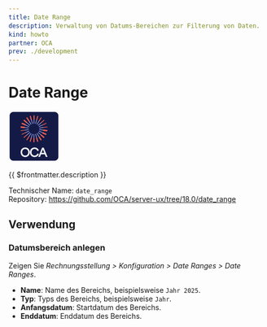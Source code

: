 ```yaml
---
title: Date Range
description: Verwaltung von Datums-Bereichen zur Filterung von Daten.
kind: howto
partner: OCA
prev: ./development
---
```

# Date Range
![icon_oca_app](attachments/icon_oca_app.png)

{{ $frontmatter.description }}

Technischer Name: `date_range`\
Repository: <https://github.com/OCA/server-ux/tree/18.0/date_range>

## Verwendung

### Datumsbereich anlegen

Zeigen Sie *Rechnungsstellung > Konfiguration > Date Ranges > Date Ranges*.

* **Name**: Name des Bereichs, beispielsweise `Jahr 2025`.
* **Typ**: Typs des Bereichs, beispielsweise `Jahr`.
* **Anfangsdatum**: Startdatum des Bereichs.
* **Enddatum**: Enddatum des Bereichs.
